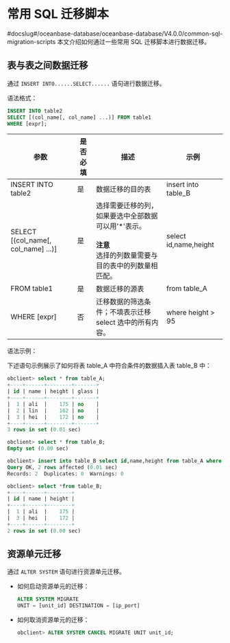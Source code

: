 # 常用 SQL 迁移脚本
#docslug#/oceanbase-database/oceanbase-database/V4.0.0/common-sql-migration-scripts
本文介绍如何通过一些常用 SQL 迁移脚本进行数据迁移。

## 表与表之间数据迁移

通过 `INSERT INTO......SELECT......` 语句进行数据迁移。

语法格式：

```sql
INSERT INTO table2
SELECT [(col_name[, col_name] ...)] FROM table1
WHERE [expr];
```

|                   参数                    | 是否必填 |                                             描述                                             |          示例           |
|-----------------------------------------|------|--------------------------------------------------------------------------------------------|-----------------------|
| INSERT INTO table2                      | 是    | 数据迁移的目的表                                                                                   | insert into table_B   |
| SELECT \[(col_name\[, col_name\] ...)\] | 是    | 选择需要迁移的列，如果要选中全部数据可以用'\*'表示。 <br></br>**注意**  </br>选择的列数量需要与目的表中的列数量相匹配。 | select id,name,height |
| FROM table1                             | 是    | 数据迁移的源表                                                                                    | from table_A          |
| WHERE \[expr\]                          | 否    | 迁移数据的筛选条件；不填表示迁移 select 选中的所有内容。                                                           | where height \> 95    |

语法示例：

下述语句示例展示了如何将表 table_A 中符合条件的数据插入表 table_B 中：

```sql
obclient> select * from table_A;
+----+------+--------+-------+
| id | name | height | glass |
+----+------+--------+-------+
|  1 | ali  |    175 | no    |
|  2 | lin  |    162 | no    |
|  3 | hei  |    172 | no    |
+----+------+--------+-------+
3 rows in set (0.01 sec)

obclient> select * from table_B;
Empty set (0.00 sec)

obclient> insert into table_B select id,name,height from table_A where height > 170;
Query OK, 2 rows affected (0.01 sec)
Records: 2  Duplicates: 0  Warnings: 0

obclient> select *from table_B;
+----+------+--------+
| id | name | height |
+----+------+--------+
|  1 | ali  |    175 |
|  3 | hei  |    172 |
+----+------+--------+
2 rows in set (0.00 sec)
```

## 资源单元迁移

通过 `ALTER SYSTEM` 语句进行资源单元迁移。

* 如何启动资源单元的迁移：

  ```sql
  ALTER SYSTEM MIGRATE
  UNIT = [unit_id] DESTINATION = [ip_port]
  ```

* 如何取消资源单元的迁移：

  ```sql
  obclient> ALTER SYSTEM CANCEL MIGRATE UNIT unit_id;
  ```
